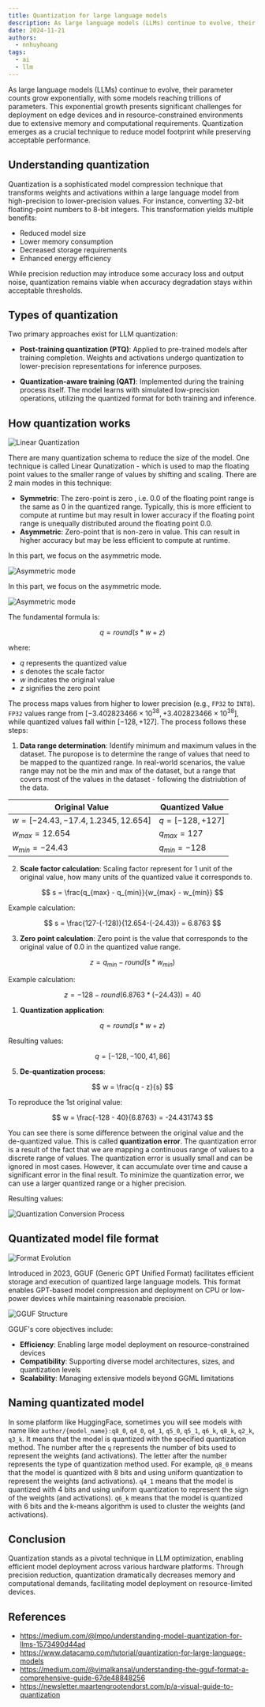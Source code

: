 ```yaml
---
title: Quantization for large language models
description: As large language models (LLMs) continue to evolve, their parameter counts grow exponentially, with some models reaching trillions of parameters. This exponential growth presents significant challenges for deployment on edge devices and in resource-constrained environments due to extensive memory and computational requirements. Quantization emerges as a crucial technique to reduce model footprint while preserving acceptable performance.
date: 2024-11-21
authors:
  - nnhuyhoang
tags:
  - ai
  - llm
---
```


As large language models (LLMs) continue to evolve, their parameter counts grow exponentially, with some models reaching trillions of parameters. This exponential growth presents significant challenges for deployment on edge devices and in resource-constrained environments due to extensive memory and computational requirements. Quantization emerges as a crucial technique to reduce model footprint while preserving acceptable performance.

## Understanding quantization

Quantization is a sophisticated model compression technique that transforms weights and activations within a large language model from high-precision to lower-precision values. For instance, converting 32-bit floating-point numbers to 8-bit integers. This transformation yields multiple benefits:

- Reduced model size
- Lower memory consumption
- Decreased storage requirements
- Enhanced energy efficiency

While precision reduction may introduce some accuracy loss and output noise, quantization remains viable when accuracy degradation stays within acceptable thresholds.

## Types of quantization

Two primary approaches exist for LLM quantization:

- **Post-training quantization (PTQ)**: Applied to pre-trained models after training completion. Weights and activations undergo quantization to lower-precision representations for inference purposes.

- **Quantization-aware training (QAT)**: Implemented during the training process itself. The model learns with simulated low-precision operations, utilizing the quantized format for both training and inference.

## How quantization works

![Linear Quantization](assets/quantization-in-llm-linear.webp)

There are many quantization schema to reduce the size of the model. One technique is called Linear Qunatization - which is used to map the floating point values to the smaller range of values by shifting and scaling. There are 2 main modes in this technique:

- **Symmetric**: The zero-point is zero , i.e. 0.0 of the floating point range is the same as 0 in the quantized range. Typically, this is more efficient to compute at runtime but may result in lower accuracy if the floating point range is unequally distributed around the floating point 0.0.
- **Asymmetric**: Zero-point that is non-zero in value. This can result in higher accuracy but may be less efficient to compute at runtime.

In this part, we focus on the asymmetric mode.

![Asymmetric mode](assets/quantization-in-llm-formula.webp)

In this part, we focus on the asymmetric mode.

![Asymmetric mode](assets/quantization-in-llm-formula.webp)

The fundamental formula is:

$$
q = round(s * w + z)
$$

where:

- $q$ represents the quantized value
- $s$ denotes the scale factor
- $w$ indicates the original value
- $z$ signifies the zero point

The process maps values from higher to lower precision (e.g., `FP32` to `INT8`). `FP32` values range from $[-3.402823466 \times 10^{38}, +3.402823466 \times 10^{38}]$, while quantized values fall within $[-128, +127]$. The process follows these steps:

1. **Data range determination**: Identify minimum and maximum values in the dataset. The puropose is to determine the range of values that need to be mapped to the quantized range. In real-world scenarios, the value range may not be the min and max of the dataset, but a range that covers most of the values in the dataset - following the distriubtion of the data.

<div align="center">

| Original Value                        | Quantized Value    |
| ------------------------------------- | ------------------ |
| $w = [-24.43, -17.4, 1.2345, 12.654]$ | $q = [-128, +127]$ |
| $w_{max} = 12.654$                    | $q_{max} = 127$    |
| $w_{min} = -24.43$                    | $q_{min} = -128$   |

</div>

2. **Scale factor calculation**: Scaling factor represent for 1 unit of the original value, how many units of the quantized value it corresponds to.

$$
s = \frac{q_{max} - q_{min}}{w_{max} - w_{min}}
$$

Example calculation:

$$
s = \frac{127-(-128)}{12.654-(-24.43)} = 6.8763
$$

3. **Zero point calculation**: Zero point is the value that corresponds to the original value of 0.0 in the quantized value range.

$$
z = q_{min} - round(s * w_{min})
$$

Example calculation:

$$
z = -128 - round(6.8763 * (-24.43)) = 40
$$

1. **Quantization application**:

$$
q = round(s * w + z)
$$

Resulting values:

$$
q = [-128, -100, 41, 86]
$$

5. **De-quantization process**:

$$
w = \frac{q - z}{s}
$$

To reproduce the 1st original value:

$$
w = \frac{-128 - 40}{6.8763} = -24.431743
$$

You can see there is some difference between the original value and the de-quantized value. This is called **quantization error**. The quantization error is a result of the fact that we are mapping a continuous range of values to a discrete range of values. The quantization error is usually small and can be ignored in most cases. However, it can accumulate over time and cause a significant error in the final result. To minimize the quantization error, we can use a larger quantized range or a higher precision.

Resulting values:

![Quantization Conversion Process](assets/quantization-in-llm-convert.webp)

## Quantizated model file format

![Format Evolution](assets/quantization-in-llm-format-evolution.webp)

Introduced in 2023, GGUF (Generic GPT Unified Format) facilitates efficient storage and execution of quantized large language models. This format enables GPT-based model compression and deployment on CPU or low-power devices while maintaining reasonable precision.

![GGUF Structure](assets/quantization-in-llm-gguf.webp)

GGUF's core objectives include:

- **Efficiency**: Enabling large model deployment on resource-constrained devices
- **Compatibility**: Supporting diverse model architectures, sizes, and quantization levels
- **Scalability**: Managing extensive models beyond GGML limitations

## Naming quantizated model

In some platform like HuggingFace, sometimes you will see models with name like `author/{model_name}:q8_0`, `q4_0`, `q4_1`, `q5_0`, `q5_1`, `q6_k`, `q8_k`, `q2_k`, `q3_k`. It means that the model is quantized with the specified quantization method. The number after the `q` represents the number of bits used to represent the weights (and activations). The letter after the number represents the type of quantization method used. For example, `q8_0` means that the model is quantized with 8 bits and using uniform quantization to represent the weights (and activations). `q4_1` means that the model is quantized with 4 bits and using uniform quantization to represent the sign of the weights (and activations). `q6_k` means that the model is quantized with 6 bits and the k-means algorithm is used to cluster the weights (and activations).

## Conclusion

Quantization stands as a pivotal technique in LLM optimization, enabling efficient model deployment across various hardware platforms. Through precision reduction, quantization dramatically decreases memory and computational demands, facilitating model deployment on resource-limited devices.

## References

- <https://medium.com/@lmpo/understanding-model-quantization-for-llms-1573490d44ad>
- <https://www.datacamp.com/tutorial/quantization-for-large-language-models>
- <https://medium.com/@vimalkansal/understanding-the-gguf-format-a-comprehensive-guide-67de48848256>
- <https://newsletter.maartengrootendorst.com/p/a-visual-guide-to-quantization>

